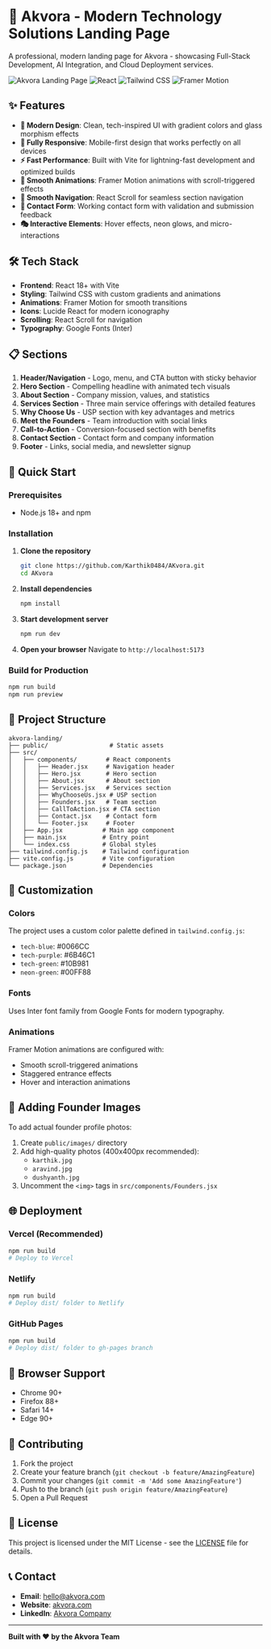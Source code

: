 # 🚀 Akvora - Modern Technology Solutions Landing Page

A professional, modern landing page for Akvora - showcasing Full-Stack Development, AI Integration, and Cloud Deployment services.

![Akvora Landing Page](https://img.shields.io/badge/Status-Live-success)
![React](https://img.shields.io/badge/React-18+-blue)
![Tailwind CSS](https://img.shields.io/badge/Tailwind%20CSS-3.4-blueviolet)
![Framer Motion](https://img.shields.io/badge/Framer%20Motion-Latest-green)

## ✨ Features

- **🎨 Modern Design**: Clean, tech-inspired UI with gradient colors and glass morphism effects
- **📱 Fully Responsive**: Mobile-first design that works perfectly on all devices
- **⚡ Fast Performance**: Built with Vite for lightning-fast development and optimized builds
- **🎯 Smooth Animations**: Framer Motion animations with scroll-triggered effects
- **🧭 Smooth Navigation**: React Scroll for seamless section navigation
- **📧 Contact Form**: Working contact form with validation and submission feedback
- **🎭 Interactive Elements**: Hover effects, neon glows, and micro-interactions

## 🛠️ Tech Stack

- **Frontend**: React 18+ with Vite
- **Styling**: Tailwind CSS with custom gradients and animations
- **Animations**: Framer Motion for smooth transitions
- **Icons**: Lucide React for modern iconography
- **Scrolling**: React Scroll for navigation
- **Typography**: Google Fonts (Inter)

## 📋 Sections

1. **Header/Navigation** - Logo, menu, and CTA button with sticky behavior
2. **Hero Section** - Compelling headline with animated tech visuals
3. **About Section** - Company mission, values, and statistics
4. **Services Section** - Three main service offerings with detailed features
5. **Why Choose Us** - USP section with key advantages and metrics
6. **Meet the Founders** - Team introduction with social links
7. **Call-to-Action** - Conversion-focused section with benefits
8. **Contact Section** - Contact form and company information
9. **Footer** - Links, social media, and newsletter signup

## 🚀 Quick Start

### Prerequisites
- Node.js 18+ and npm

### Installation

1. **Clone the repository**
   ```bash
   git clone https://github.com/Karthik0484/AKvora.git
   cd AKvora
   ```

2. **Install dependencies**
   ```bash
   npm install
   ```

3. **Start development server**
   ```bash
   npm run dev
   ```

4. **Open your browser**
   Navigate to `http://localhost:5173`

### Build for Production

```bash
npm run build
npm run preview
```

## 📁 Project Structure

```
akvora-landing/
├── public/                 # Static assets
├── src/
│   ├── components/        # React components
│   │   ├── Header.jsx     # Navigation header
│   │   ├── Hero.jsx       # Hero section
│   │   ├── About.jsx      # About section
│   │   ├── Services.jsx   # Services section
│   │   ├── WhyChooseUs.jsx # USP section
│   │   ├── Founders.jsx   # Team section
│   │   ├── CallToAction.jsx # CTA section
│   │   ├── Contact.jsx    # Contact form
│   │   └── Footer.jsx     # Footer
│   ├── App.jsx           # Main app component
│   ├── main.jsx          # Entry point
│   └── index.css         # Global styles
├── tailwind.config.js    # Tailwind configuration
├── vite.config.js        # Vite configuration
└── package.json          # Dependencies
```

## 🎨 Customization

### Colors
The project uses a custom color palette defined in `tailwind.config.js`:
- `tech-blue`: #0066CC
- `tech-purple`: #6B46C1  
- `tech-green`: #10B981
- `neon-green`: #00FF88

### Fonts
Uses Inter font family from Google Fonts for modern typography.

### Animations
Framer Motion animations are configured with:
- Smooth scroll-triggered animations
- Staggered entrance effects
- Hover and interaction animations

## 📧 Adding Founder Images

To add actual founder profile photos:

1. Create `public/images/` directory
2. Add high-quality photos (400x400px recommended):
   - `karthik.jpg`
   - `aravind.jpg` 
   - `dushyanth.jpg`
3. Uncomment the `<img>` tags in `src/components/Founders.jsx`

## 🌐 Deployment

### Vercel (Recommended)
```bash
npm run build
# Deploy to Vercel
```

### Netlify
```bash
npm run build
# Deploy dist/ folder to Netlify
```

### GitHub Pages
```bash
npm run build
# Deploy dist/ folder to gh-pages branch
```

## 📱 Browser Support

- Chrome 90+
- Firefox 88+
- Safari 14+
- Edge 90+

## 🤝 Contributing

1. Fork the project
2. Create your feature branch (`git checkout -b feature/AmazingFeature`)
3. Commit your changes (`git commit -m 'Add some AmazingFeature'`)
4. Push to the branch (`git push origin feature/AmazingFeature`)
5. Open a Pull Request


## 📄 License

This project is licensed under the MIT License - see the [LICENSE](LICENSE) file for details.

## 📞 Contact

- **Email**: hello@akvora.com
- **Website**: [akvora.com](https://akvora.com)
- **LinkedIn**: [Akvora Company](https://linkedin.com/company/akvora)

---


**Built with ❤️ by the Akvora Team**
